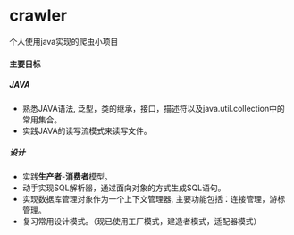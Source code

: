 # crawler 
个人使用java实现的爬虫小项目


#### 主要目标
##### JAVA
- 熟悉JAVA语法, 泛型，类的继承，接口，描述符以及java.util.collection中的常用集合。
- 实践JAVA的读写流模式来读写文件。
##### 设计
- 实践**生产者**-**消费者**模型。
- 动手实现SQL解析器，通过面向对象的方式生成SQL语句。
- 实现数据库管理对象作为一个上下文管理器, 主要功能包括：连接管理，游标管理。
- 复习常用设计模式。（现已使用工厂模式，建造者模式，适配器模式）
